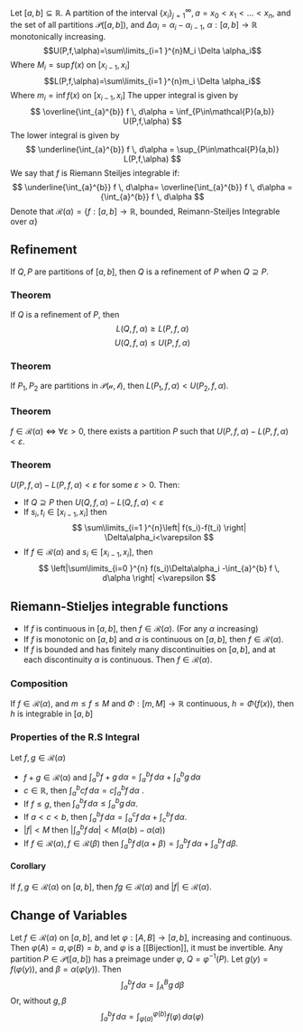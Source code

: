 Let $[a,b]\subseteq \mathbb{R}$. A partition of the interval $\{ x_i \}_{j=1}^{\infty}, a=x_{0}<x_{1}<\dots<x_n$, and the set of all partitions $\mathcal{P}([a,b])$, and $\Delta \alpha_i=\alpha_i-\alpha_{i-1}$, $\alpha:[a,b]\to\mathbb{R}$ monotonically increasing.
$$U(P,f,\alpha)=\sum\limits_{i=1 }^{n}M_i \Delta \alpha_i$$
Where $M_i=\sup f(x)$ on $[x_{i-1},x_i]$
$$L(P,f,\alpha)=\sum\limits_{i=1 }^{n}m_i \Delta \alpha_i$$
Where $m_i=\inf f(x)$ on $[x_{i-1},x_i]$
The upper integral is given by
$$
\overline{\int_{a}^{b}} f \, d\alpha = \inf_{P\in\mathcal{P}(a,b)} U(P,f,\alpha)
$$
The lower integral is given by
$$
\underline{\int_{a}^{b}} f \, d\alpha = \sup_{P\in\mathcal{P}(a,b)} L(P,f,\alpha)
$$
We say that $f$ is Riemann Steiljes integrable if:
$$
\underline{\int_{a}^{b}} f \, d\alpha= \overline{\int_{a}^{b}} f \, d\alpha  ={\int_{a}^{b}} f \, d\alpha 
$$
Denote that $\mathcal{R}(\alpha)=\{ f:[a,b]\to\mathbb{R}\text{, bounded, Reimann-Steiljes Integrable over }\alpha \}$
## Refinement
If $Q,P$ are partitions of $[a,b]$, then $Q$ is a refinement of $P$ when $Q\supseteq P$.
### Theorem
If $Q$ is a refinement of $P$, then 
$$
L(Q,f,\alpha)\geq L(P,f,\alpha)
$$
$$
U(Q,f,\alpha)\leq U(P,f,\alpha)
$$
### Theorem
If $P_{1},P_{2}$ are partitions in $\mathcal{P(a,b)},$ then $L(P_{1},f,\alpha)<U(P_{2},f,\alpha)$.
### Theorem
$f\in\mathcal{R}(\alpha)$ $\iff$ $\forall\varepsilon>0$, there exists a partition $P$ such that $U(P,f,\alpha)-L(P,f,\alpha)<\varepsilon$.
### Theorem
$U(P,f,\alpha)-L(P,f,\alpha)<\varepsilon$ for some $\varepsilon>0$. Then:
- If $Q \supseteq P$ then $U(Q,f,\alpha)-L(Q,f,\alpha)<\varepsilon$
- If $s_i,t_i\in[x_{i-1},x_i]$ then
$$
\sum\limits_{i=1 }^{n}\left| f(s_i)-f(t_i) \right| \Delta\alpha_i<\varepsilon
$$
- If $f\in\mathcal{R}(\alpha)$ and $s_i\in[x_{i-1},x_i]$, then
$$
\left|\sum\limits_{i=0 }^{n} f(s_i)\Delta\alpha_i -\int_{a}^{b} f \, d\alpha  \right| <\varepsilon
$$
## Riemann-Stieljes integrable functions
- If $f$ is continuous in $[a,b]$, then $f\in\mathcal{R}(\alpha)$. (For any $\alpha$ increasing)
- If $f$ is monotonic on $[a,b]$ and $\alpha$ is continuous on $[a,b]$, then $f\in\mathcal{R}(\alpha)$.
- If $f$ is bounded and has finitely many discontinuities on $[a,b]$, and at each discontinuity $\alpha$ is continuous. Then $f\in\mathcal{R}(\alpha)$.
### Composition
If $f\in\mathcal{R}(\alpha)$, and $m\leq f\leq M$  and $\Phi:[m,M]\to \mathbb{R}$ continuous, $h=\Phi(f(x))$, then $h$ is integrable in $[a,b]$
### Properties of the R.S Integral
Let $f,g\in\mathcal{R}(\alpha)$
- $f+g\in\mathcal{R(\alpha)}$ and $\int_a^b f+g \, d\alpha=\int_a^b f \, d\alpha+\int_a^b g \, d\alpha$
- $c\in\mathbb{R}$, then $\int_{a}^{b} cf \, d\alpha=c\int_{a}^{b} f \, d\alpha$ .
- If $f\leq g$, then $\int_{a}^{b} f \, d\alpha \leq \int_{a}^{b} g \, d\alpha$.
- If $a<c<b,$ then $\int_{a}^{b} f \, d\alpha= \int_{a}^{c} f \, d\alpha+\int_{c}^{b} f \, d\alpha$.
- $|f|<M$ then $|\int_{a}^{b} f \, d\alpha|<M(\alpha (b)-\alpha(a))$
- If $f\in\mathcal{R}(\alpha),f\in\mathcal{R}(\beta)$ then  $\int_{a}^{b} f \, d(\alpha+\beta)=\int_{a}^{b} f \, d\alpha+ \int_{a}^{b} f \, d\beta$.
#### Corollary
If $f,g\in\mathcal{R}(\alpha)$ on $[a,b]$, then $fg\in\mathcal{R}(\alpha)$ and $|f|\in\mathcal{R}(\alpha)$. 
## Change of Variables
Let $f\in\mathcal{R}(\alpha)$ on $[a,b]$, and let $\varphi:[A,B]\to[a,b]$, increasing and continuous.
Then $\varphi(A)=a,\varphi(B)=b$, and $\varphi$ is a [[Bijection]], it must be invertible. Any partition $P\in\mathcal{P}([a,b])$ has a preimage under $\varphi$, $Q=\varphi ^{-1}(P)$.
Let $g(y)=f(\varphi(y))$, and $\beta=\alpha(\varphi(y))$. Then
$$ \int_{a}^{b} f \, d\alpha=\int_{A}^{B} g \, d\beta   $$
Or, without $g,\beta$
$$ \int_{a}^{b} f \, d\alpha=\int_{\varphi(a)}^{\varphi(b)} f(\varphi) \, d\alpha(\varphi)   $$
